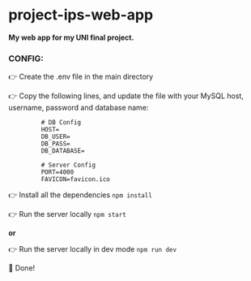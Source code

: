# project-ips-web-app
**My web app for my UNI final project.**

### CONFIG:

👉 Create the .env file in the main directory

👉 Copy the following lines, and update the file with your MySQL host, username, password and database name:

             # DB Config
             HOST=
             DB_USER=
             DB_PASS=
             DB_DATABASE=
             
             # Server Config
             PORT=4000
             FAVICON=favicon.ico


👉 Install all the dependencies
`npm install`

👉 Run the server locally `npm start`

**or**

👉 Run the server locally in dev mode `npm run dev`


👏 Done! 
